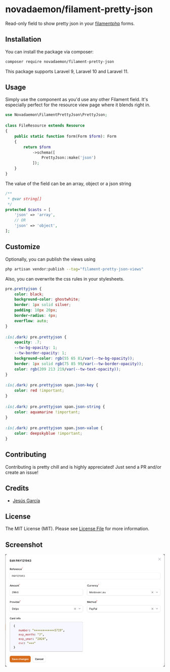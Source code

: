 # novadaemon/filament-pretty-json

Read-only field to show pretty json in your [filamentphp](https://filamentphp.com/) forms.

## Installation

You can install the package via composer:

```bash
composer require novadaemon/filament-pretty-json
```

This package supports Laravel 9, Laravel 10 and Laravel 11.

## Usage

Simply use the component as you'd use any other Filament field. It's especially perfect for the resource view page where it blends right in.

```php
use Novadaemon\FilamentPrettyJson\PrettyJson;

class FileResource extends Resource
{
    public static function form(Form $form): Form
    {
        return $form
            ->schema([
                PrettyJson::make('json')
            ]);
    }
}
```

The value of the field can be an array, object or a json string

```php
/**
 * @var string[]
 */
protected $casts = [
    'json' => 'array',
    // OR
    'json' => 'object',
];

```

## Customize

Optionally, you can publish the views using

```bash
php artisan vendor:publish --tag="filament-pretty-json-views"
```

Also, you can overwrite the css rules in your stylesheets.

```css
pre.prettyjson {
    color: black;
    background-color: ghostwhite;
    border: 1px solid silver;
    padding: 10px 20px;
    border-radius: 4px;
    overflow: auto;
}

:is(.dark) pre.prettyjson {
    opacity: .7;
    --tw-bg-opacity: 1;
    --tw-border-opacity: 1;
    background-color: rgb(55 65 81/var(--tw-bg-opacity));
    border: 1px solid rgb(75 85 99/var(--tw-border-opacity));
    color: rgb(209 213 219/var(--tw-text-opacity));
}

:is(.dark) pre.prettyjson span.json-key {
    color: red !important;
}

:is(.dark) pre.prettyjson span.json-string {
    color: aquamarine !important;
}

:is(.dark) pre.prettyjson span.json-value {
    color: deepskyblue !important;
}
```

## Contributing

Contributing is pretty chill and is highly appreciated! Just send a PR and/or create an issue!

## Credits

- [Jesús García](https://github.com/novadaemon)

## License

The MIT License (MIT). Please see [License File](LICENSE.md) for more information.

<div class="filament-hidden">
    <h2>Screenshot</h2>
    <img src="screenshot.png" alt="Screenshot"/>
</div>